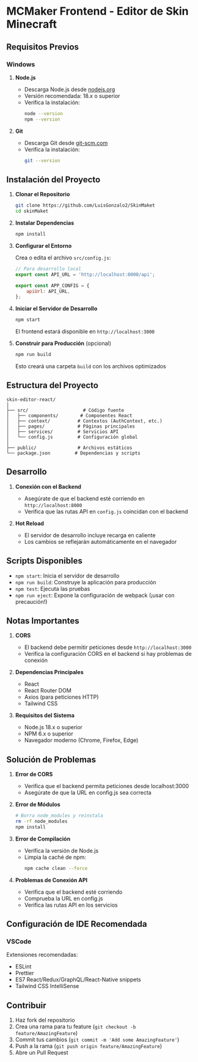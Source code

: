 # MCMaker Frontend - Editor de Skin Minecraft

## Requisitos Previos

### Windows
1. **Node.js**
    - Descarga Node.js desde [nodejs.org](https://nodejs.org/)
    - Versión recomendada: 18.x o superior
    - Verifica la instalación:
      ```bash
      node --version
      npm --version
      ```

2. **Git**
    - Descarga Git desde [git-scm.com](https://git-scm.com/download/win)
    - Verifica la instalación:
      ```bash
      git --version
      ```

## Instalación del Proyecto

1. **Clonar el Repositorio**
   ```bash
   git clone https://github.com/LuisGonzalo2/SkinMaket
   cd skinMaket
   ```

2. **Instalar Dependencias**
   ```bash
   npm install
   ```

3. **Configurar el Entorno**

   Crea o edita el archivo `src/config.js`:
   ```javascript
   // Para desarrollo local
   export const API_URL = 'http://localhost:8000/api';
   
   export const APP_CONFIG = {
       apiUrl: API_URL,
   };
   ```

4. **Iniciar el Servidor de Desarrollo**
   ```bash
   npm start
   ```
   El frontend estará disponible en `http://localhost:3000`

5. **Construir para Producción** (opcional)
   ```bash
   npm run build
   ```
   Esto creará una carpeta `build` con los archivos optimizados

## Estructura del Proyecto

```
skin-editor-react/
│
├── src/                    # Código fuente
│   ├── components/        # Componentes React
│   ├── context/          # Contextos (AuthContext, etc.)
│   ├── pages/            # Páginas principales
│   ├── services/         # Servicios API
│   └── config.js         # Configuración global
│
├── public/               # Archivos estáticos
└── package.json         # Dependencias y scripts
```

## Desarrollo

1. **Conexión con el Backend**
    - Asegúrate de que el backend esté corriendo en `http://localhost:8000`
    - Verifica que las rutas API en `config.js` coincidan con el backend

2. **Hot Reload**
    - El servidor de desarrollo incluye recarga en caliente
    - Los cambios se reflejarán automáticamente en el navegador

## Scripts Disponibles

- `npm start`: Inicia el servidor de desarrollo
- `npm run build`: Construye la aplicación para producción
- `npm test`: Ejecuta las pruebas
- `npm run eject`: Expone la configuración de webpack (¡usar con precaución!)

## Notas Importantes

1. **CORS**
    - El backend debe permitir peticiones desde `http://localhost:3000`
    - Verifica la configuración CORS en el backend si hay problemas de conexión

2. **Dependencias Principales**
    - React
    - React Router DOM
    - Axios (para peticiones HTTP)
    - Tailwind CSS

3. **Requisitos del Sistema**
    - Node.js 18.x o superior
    - NPM 6.x o superior
    - Navegador moderno (Chrome, Firefox, Edge)

## Solución de Problemas

1. **Error de CORS**
    - Verifica que el backend permita peticiones desde localhost:3000
    - Asegúrate de que la URL en config.js sea correcta

2. **Error de Módulos**
   ```bash
   # Borra node_modules y reinstala
   rm -rf node_modules
   npm install
   ```

3. **Error de Compilación**
    - Verifica la versión de Node.js
    - Limpia la caché de npm:
      ```bash
      npm cache clean --force
      ```

4. **Problemas de Conexión API**
    - Verifica que el backend esté corriendo
    - Comprueba la URL en config.js
    - Verifica las rutas API en los servicios

## Configuración de IDE Recomendada

### VSCode
Extensiones recomendadas:
- ESLint
- Prettier
- ES7 React/Redux/GraphQL/React-Native snippets
- Tailwind CSS IntelliSense

## Contribuir

1. Haz fork del repositorio
2. Crea una rama para tu feature (`git checkout -b feature/AmazingFeature`)
3. Commit tus cambios (`git commit -m 'Add some AmazingFeature'`)
4. Push a la rama (`git push origin feature/AmazingFeature`)
5. Abre un Pull Request

